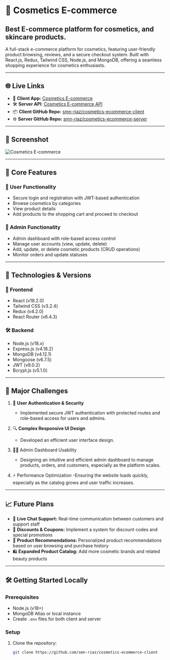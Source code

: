 # 💄 Cosmetics E-commerce

## Best E-commerce platform for cosmetics, and skincare products.

A full-stack e-commerce platform for cosmetics, featuring user-friendly product browsing, reviews, and a secure checkout system. Built with React.js, Redux, Tailwind CSS, Node.js, and MongoDB, offering a seamless shopping experience for cosmetics enthusiasts.

---

## 🌐 Live Links

- 🚀 **Client App:** [Cosmetics E-commerce](https://cosmetics-ecommerce.vercel.app)
- 🛠️ **Server API**: [Cosmetics E-commerce API](https://cosmetics-ecommerce-server.onrender.com)
- 📦 **Client GitHub Repo:** [smn-riaz/cosmetics-ecommerce-client](https://github.com/smn-riaz/cosmetics-ecommerce-client)
- ⚙️ **Server GitHub Repo:** [smn-riaz/cosmetics-ecommerce-server](https://github.com/smn-riaz/cosmetics-ecommerce-server)

---

## 📸 Screenshot

![Cosmetics E-commerce](https://user-images.githubusercontent.com/76748226/203631359-f0b11d17-2be2-4953-b722-e992f8adc322.png)

---

## 🚀 Core Features

### 👤 User Functionality
- Secure login and registration with JWT-based authentication
- Browse  cosmetics by categories
- View product details
- Add products to the shopping cart and proceed to checkout
  

### 🛒 Admin Functionality
- Admin dashboard with role-based access control
- Manage user accounts (view, update, delete)
- Add, update, or delete cosmetic products (CRUD operations)
- Monitor orders and update statuses


---

## 🧰 Technologies & Versions

### 🔧 Frontend
- React (v18.2.0)
- Tailwind CSS (v3.2.4)
- Redux (v4.2.0)
- React Router (v6.4.3)

### 🛠️ Backend
- Node.js (v18.x)
- Express.js (v4.18.2)
- MongoDB (v4.12.1)
- Mongoose (v6.7.5)
- JWT (v9.0.2)
- Bcrypt.js (v5.1.0)

---

## 🚧 Major Challenges

1. 🔐 **User Authentication & Security**
   - Implemented secure JWT authentication with protected routes and role-based access for users and admins.

2. 🔍 **Complex Responsive UI Design**
   - Developed an efficient user interface design.

3. 👩‍💻 Admin Dashboard Usability
   - Designing an intuitive and efficient admin dashboard to manage products, orders, and customers, especially as the platform scales.
     
4. ⚡ Performance Optimization
   -Ensuring the website loads quickly, especially as the catalog grows and user traffic increases.

---

## 📈 Future Plans

- 💬 **Live Chat Support:** Real-time communication between customers and support staff
- 🎁 **Discounts & Coupons:** Implement a system for discount codes and special promotions
- 🧠 **Product Recommendations:** Personalized product recommendations based on user browsing and purchase history
- 🛍️ **Expanded Product Catalog:** Add more cosmetic brands and related beauty products

---

## 🛠️ Getting Started Locally

### Prerequisites
- Node.js (v18+)
- MongoDB Atlas or local instance
- Create `.env` files for both client and server

### Setup

1. Clone the repository:
   ```bash
   git clone https://github.com/smn-riaz/cosmetics-ecommerce-client
